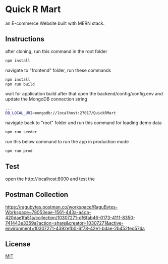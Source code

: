 # Quick R Mart

an E-commerce Website built with MERN stack.

## Instructions

after cloning, run this command in the root folder
```bash
npm install
```
navigate to "frontend" folder, run these commands 
```bash
npm install
npm run build
```
wait for application build
after that open the backend/config/config.env
and update the MongoDB connection string
```bash
...
DB_LOCAL_URI=mongodb://localhost:27017/QuickRMart
```

navigate back to "root" folder and run this command for loading demo data
```bash
npm run seeder
```

run this below command to run the app in production mode
```bash
npm run prod
```


## Test
open the http://localhost:8000 and test the 

## Postman Collection
https://ragubytes.postman.co/workspace/RaguBytes-Workspace~78053eae-1561-443a-a4ca-420dae1fa51a/collection/10307271-df6fab46-0173-4111-8350-741443e3359a?action=share&creator=10307271&active-environment=10307271-4392efb0-6f78-42e1-bdae-2b452fed574a



## License

[MIT](https://choosealicense.com/licenses/mit/)
